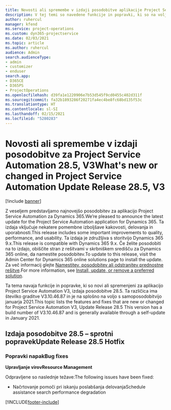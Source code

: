 ```yaml
---
title: Novosti ali spremembe v izdaji posodobitve aplikacije Project Service Automation 28.5, sprotni popravek, V3
description: V tej temi so navedene funkcije in popravki, ki so na voljo v izdaji posodobitve aplikacije Project Service Automation 28.5, sprotni popravek, V3.
author: ruhercul
manager: kfend
ms.service: project-operations
ms.custom: dyn365-projectservice
ms.date: 02/03/2021
ms.topic: article
ms.author: ruhercul
audience: Admin
search.audienceType:
- admin
- customizer
- enduser
search.app:
- D365CE
- D365PS
- ProjectOperations
ms.openlocfilehash: d39fa1e1220906e7b53d545f9cd0455c402d311f
ms.sourcegitcommit: fa32b1893286f20271fa4ec4be8fc68bd135f53c
ms.translationtype: HT
ms.contentlocale: sl-SI
ms.lasthandoff: 02/15/2021
ms.locfileid: "5280283"
---
```

# <a name="whats-new-or-changed-in-project-service-automation-update-release-285-v3"></a><span data-ttu-id="2db8c-103">Novosti ali spremembe v izdaji posodobitve za Project Service Automation 28.5, V3</span><span class="sxs-lookup"><span data-stu-id="2db8c-103">What's new or changed in Project Service Automation Update Release 28.5, V3</span></span>

[!include [banner](../includes/psa-now-project-operations.md)]

<span data-ttu-id="2db8c-104">Z veseljem predstavljamo najnovejšo posodobitev za aplikacijo Project Service Automation za Dynamics 365.</span><span class="sxs-lookup"><span data-stu-id="2db8c-104">We’re pleased to announce the latest update for the Project Service Automation application for Dynamics 365.</span></span> <span data-ttu-id="2db8c-105">Ta izdaja vključuje nekatere pomembne izboljšave kakovosti, delovanja in uporabnosti.</span><span class="sxs-lookup"><span data-stu-id="2db8c-105">This release includes some important improvements to quality, performance, and usability.</span></span> <span data-ttu-id="2db8c-106">Ta izdaja je združljiva s storitvijo Dynamics 365 9.x.</span><span class="sxs-lookup"><span data-stu-id="2db8c-106">This release is compatible with Dynamics 365 9.x.</span></span> <span data-ttu-id="2db8c-107">Če želite posodobiti na to izdajo, obiščite stran z rešitvami v skrbniškem središču za Dynamics 365 online, da namestite posodobitev.</span><span class="sxs-lookup"><span data-stu-id="2db8c-107">To update to this release, visit the Admin Center for Dynamics 365 online solutions page to install the update.</span></span> <span data-ttu-id="2db8c-108">Za več informacij glejte [Namestitev, posodobitev ali odstranitev prednostne rešitve](https://docs.microsoft.com/power-platform/admin/install-remove-preferred-solution).</span><span class="sxs-lookup"><span data-stu-id="2db8c-108">For more information, see [Install, update, or remove a preferred solution](https://docs.microsoft.com/power-platform/admin/install-remove-preferred-solution).</span></span>

<span data-ttu-id="2db8c-109">Ta tema navaja funkcije in popravke, ki so novi ali spremenjeni za aplikacijo Project Service Automation V3, izdaja posodobitve 28.5. Ta različica ima številko graditve V3.10.46.87 in je na splošno na voljo s samoposodobitvijo januarja 2021.</span><span class="sxs-lookup"><span data-stu-id="2db8c-109">This topic lists the features and fixes that are new or changed for Project Service Automation V3, Update Release 28.5 This version has a build number of V3.10.46.87 and is generally available through a self-update in January 2021.</span></span>

## <a name="update-release-285-hotfix"></a><span data-ttu-id="2db8c-110">Izdaja posodobitve 28.5 – sprotni popravek</span><span class="sxs-lookup"><span data-stu-id="2db8c-110">Update Release 28.5 Hotfix</span></span>

### <a name="bug-fixes"></a><span data-ttu-id="2db8c-111">Popravki napak</span><span class="sxs-lookup"><span data-stu-id="2db8c-111">Bug fixes</span></span>

<span data-ttu-id="2db8c-112">**Upravljanje virov**</span><span class="sxs-lookup"><span data-stu-id="2db8c-112">**Resource Management**</span></span>

<span data-ttu-id="2db8c-113">Odpravljene so naslednje težave:</span><span class="sxs-lookup"><span data-stu-id="2db8c-113">The following issues have been fixed:</span></span>

- <span data-ttu-id="2db8c-114">Načrtovanje pomoči pri iskanju poslabšanja delovanja</span><span class="sxs-lookup"><span data-stu-id="2db8c-114">Schedule assistance search performance degradation</span></span>



[!INCLUDE[footer-include](../includes/footer-banner.md)]